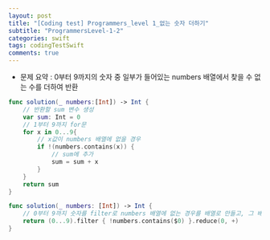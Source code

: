 ```yaml
---
layout: post
title: "[Coding test] Programmers_level 1_없는 숫자 더하기"
subtitle: "ProgrammersLevel-1-2"
categories: swift
tags: codingTestSwift
comments: true
---
```


* 문제 요약 : 0부터 9까지의 숫자 중 일부가 들어있는 numbers 배열에서 찾을 수 없는 수를 더하여 반환 

```swift
func solution(_ numbers:[Int]) -> Int {
    // 반환할 sum 변수 생성
    var sum: Int = 0
    // 1부터 9까지 for문
    for x in 0...9{
        // x값이 numbers 배열에 없을 경우
        if !(numbers.contains(x)) {
            // sum에 추가
            sum = sum + x
        }
    }
    return sum
}
```

```swift
func solution(_ numbers: [Int]) -> Int {
    // 0부터 9까지 숫자를 filter로 numbers 배열에 없는 경우를 배열로 만들고, 그 배열의 합을 반환
    return (0...9).filter { !numbers.contains($0) }.reduce(0, +)
}
```